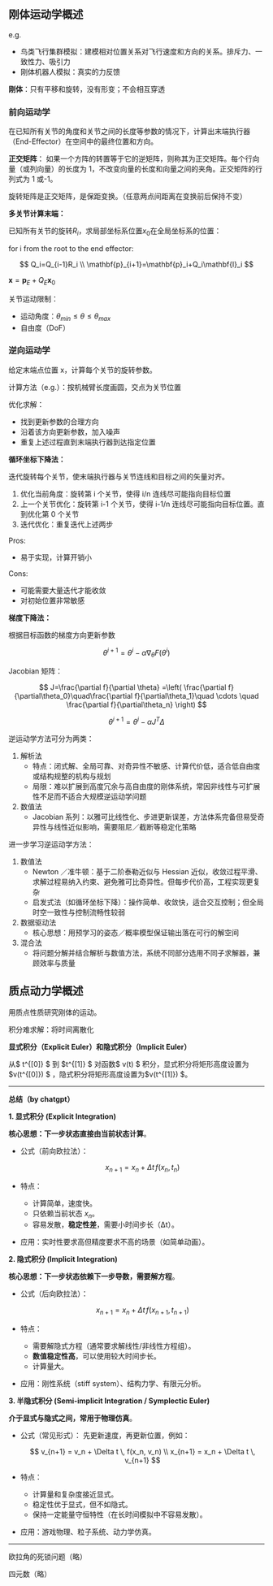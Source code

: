## 刚体运动学概述

e.g.

- 鸟类飞行集群模拟：建模相对位置关系对飞行速度和方向的关系。排斥力、一致性力、吸引力
- 刚体机器人模拟：真实的力反馈

**刚体**：只有平移和旋转，没有形变；不会相互穿透

### 前向运动学

在已知所有关节的角度和关节之间的长度等参数的情况下，计算出末端执行器（End-Effector）在空间中的最终位置和方向。

**正交矩阵**： 如果一个方阵的转置等于它的逆矩阵，则称其为正交矩阵。每个行向量（或列向量）的长度为 1，不改变向量的长度和向量之间的夹角。正交矩阵的行列式为 1 或-1。

旋转矩阵是正交矩阵，是保距变换。（任意两点间距离在变换前后保持不变）

**多关节计算末端：**

已知所有关节的旋转$R_i$，求局部坐标系位置$x_0$在全局坐标系的位置：

for i from the root to the end effector:

$$
Q_i=Q_{i-1}R_i \\
\mathbf{p}_{i+1}=\mathbf{p}_i+Q_i\mathbf{l}_i
$$

$\mathbf{x}=\mathbf{p}_E+Q_E\mathbf{x}_0$

关节运动限制：

- 运动角度：$\theta_{min}\le\theta\le\theta_{max}$
- 自由度（DoF）

### 逆向运动学

给定末端点位置 x，计算每个关节的旋转参数。

计算方法（e.g.）：按机械臂长度画圆，交点为关节位置

优化求解：

- 找到更新参数的合理方向
- 沿着该方向更新参数，加入噪声
- 重复上述过程直到末端执行器到达指定位置

**循环坐标下降法：**

迭代旋转每个关节，使末端执行器与关节连线和目标之间的矢量对齐。

1. 优化当前角度：旋转第 i 个关节，使得 i/n 连线尽可能指向目标位置
2. 上一个关节优化：旋转第 i-1 个关节，使得 i-1/n 连线尽可能指向目标位置。直到优化第 0 个关节
3. 迭代优化：重复迭代上述两步

Pros:

- 易于实现，计算开销小

Cons:

- 可能需要大量迭代才能收敛
- 对初始位置非常敏感

**梯度下降法：**

根据目标函数的梯度方向更新参数

$$\theta^{i+1}=\theta^i-\alpha\nabla_{\theta}F(\theta^i)$$

Jacobian 矩阵：

$$
J=\frac{\partial f}{\partial \theta}
=\left(
\frac{\partial f}{\partial\theta_0}\quad\frac{\partial f}{\partial\theta_1}\quad
  \cdots \quad \frac{\partial f}{\partial\theta_n}
\right)
$$

$$\theta^{i+1}=\theta^i-\alpha J^T\Delta$$

逆运动学方法可分为两类：

1. 解析法
   - 特点：闭式解、全局可靠、对奇异性不敏感、计算代价低，适合低自由度或结构规整的机构与规划
   - 局限：难以扩展到高度冗余与高自由度的刚体系统，常因非线性与可扩展性不足而不适合大规模逆运动学问题
2. 数值法
   - Jacobian 系列：以雅可比线性化、步进更新误差，方法体系完备但易受奇异性与线性近似影响，需要阻尼／截断等稳定化策略

进一步学习逆运动学方法：

1. 数值法
   - Newton ／准牛顿：基于二阶泰勒近似与 Hessian 近似，收敛过程平滑、求解过程易纳入约束、避免雅可比奇异性。但每步代价高，工程实现更复杂
   - 启发式法（如循环坐标下降）：操作简单、收敛快，适合交互控制；但全局时空一致性与控制流畅性较弱
2. 数据驱动法
   - 核心思想：用预学习的姿态／概率模型保证输出落在可行的解空间
3. 混合法
   - 将问题分解并结合解析与数值方法，系统不同部分选用不同子求解器，兼顾效率与质量

## 质点动力学概述

用质点性质研究刚体的运动。

积分难求解：将时间离散化

**显式积分（Explicit Euler）和隐式积分（Implicit Euler）**

从$ t^{[0]} $ 到 $t^{[1]} $ 对函数$ v(t) $ 积分，显式积分将矩形高度设置为$v(t^{[0]}) $ ，隐式积分将矩形高度设置为$v(t^{[1]}) $。

---

**总结（by chatgpt）**

**1. 显式积分 (Explicit Integration)**

**核心思想：下一步状态直接由当前状态计算**。

- 公式（前向欧拉法）：

  $$
  x_{n+1} = x_n + \Delta t \, f(x_n, t_n)
  $$

- 特点：

  - 计算简单，速度快。
  - 只依赖当前状态 $x_n$。
  - 容易发散，**稳定性差**，需要小时间步长（Δt）。

- 应用：实时性要求高但精度要求不高的场景（如简单动画）。

**2. 隐式积分 (Implicit Integration)**

**核心思想：下一步状态依赖下一步导数，需要解方程**。

- 公式（后向欧拉法）：

  $$
  x_{n+1} = x_n + \Delta t \, f(x_{n+1}, t_{n+1})
  $$

- 特点：

  - 需要解隐式方程（通常要求解线性/非线性方程组）。
  - **数值稳定性高**，可以使用较大时间步长。
  - 计算量大。

- 应用：刚性系统（stiff system）、结构力学、有限元分析。

**3. 半隐式积分 (Semi-implicit Integration / Symplectic Euler)**

**介于显式与隐式之间，常用于物理仿真**。

- 公式（常见形式）：
  先更新速度，再更新位置，例如：

  $$
  v_{n+1} = v_n + \Delta t \, f(x_n, v_n) \\
  x_{n+1} = x_n + \Delta t \, v_{n+1}
  $$

- 特点：

  - 计算量和复杂度接近显式。
  - 稳定性优于显式，但不如隐式。
  - 保持一定能量守恒特性（在长时间模拟中不容易发散）。

- 应用：游戏物理、粒子系统、动力学仿真。

---

欧拉角的死锁问题（略）

四元数（略）

